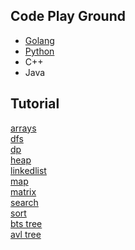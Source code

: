 ## Code Play Ground

* [Golang](https://github.com/ne7ermore/playground/tree/master/golang)
* [Python](https://github.com/ne7ermore/playground/tree/master/python)
* C++
* Java

## Tutorial

[arrays](https://ne7ermore.github.io/post/algorithms.1/) <br>
[dfs](https://ne7ermore.github.io/post/algorithms.2/) <br>
[dp](https://ne7ermore.github.io/post/algorithms.3/) <br>
[heap](https://ne7ermore.github.io/post/algorithms.4/) <br>
[linkedlist](https://ne7ermore.github.io/post/algorithms.5/) <br>
[map](https://ne7ermore.github.io/post/algorithms.6/) <br>
[matrix](https://ne7ermore.github.io/post/algorithms.7/) <br>
[search](https://ne7ermore.github.io/post/algorithms.8/) <br>
[sort](https://ne7ermore.github.io/post/algorithms.9/) <br>
[bts tree](https://ne7ermore.github.io/post/algorithms.10/) <br>
[avl tree](https://ne7ermore.github.io/post/algorithms.11/) <br>